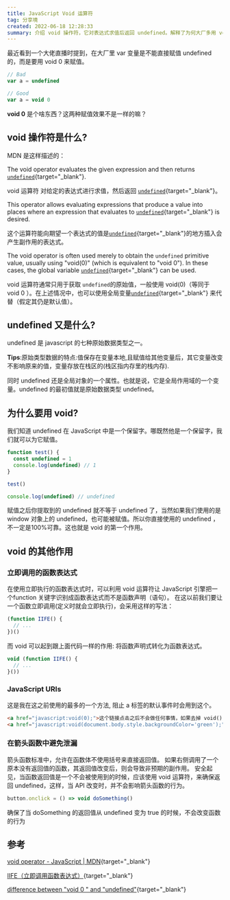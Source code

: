 ```yaml
---
title: JavaScript Void 运算符
tag: 分享境
created: 2022-06-18 12:28:33
summary: 介绍 void 操作符，它对表达式求值后返回 undefined。解释了为何大厂多用 void 0 而非直接赋 undefined，还阐述 void 在函数表达式、阻止 a 标签默认事件、箭头函数避免泄漏等方面的作用及相关应用场景。
---
```

最近看到一个大佬直播时提到，在大厂里 var 变量是不能直接赋值 undefined 的，而是要用 void 0 来赋值。

```js title="Bad adn Good"
// Bad
var a = undefined

// Good
var a = void 0
```

**void 0** 是个啥东西？这两种赋值效果不是一样的嘛？

## void 操作符是什么?

MDN 是这样描述的：

The void operator evaluates the given expression and then returns [`undefined`](https://developer.mozilla.org/en-US/docs/Web/JavaScript/Reference/Global_Objects/undefined){target="_blank"}.

void 运算符 对给定的表达式进行求值，然后返回 [`undefined`](https://developer.mozilla.org/zh-CN/docs/Web/JavaScript/Reference/Global_Objects/undefined){target="_blank"}。

This operator allows evaluating expressions that produce a value into places where an expression that evaluates to [`undefined`](https://developer.mozilla.org/en-US/docs/Web/JavaScript/Reference/Global_Objects/undefined){target="_blank"} is desired.

这个运算符能向期望一个表达式的值是[`undefined`](https://developer.mozilla.org/zh-CN/docs/Web/JavaScript/Reference/Global_Objects/undefined){target="_blank"}的地方插入会产生副作用的表达式。

The void operator is often used merely to obtain the `undefined` primitive value, usually using "void(0)" (which is equivalent to "void 0"). In these cases, the global variable [`undefined`](https://developer.mozilla.org/en-US/docs/Web/JavaScript/Reference/Global_Objects/undefined){target="_blank"} can be used.

void 运算符通常只用于获取 `undefined`的原始值，一般使用 void(0)（等同于 void 0 ）。在上述情况中，也可以使用全局变量[`undefined`](https://developer.mozilla.org/zh-CN/docs/Web/JavaScript/Reference/Global_Objects/undefined){target="_blank"} 来代替（假定其仍是默认值）。

## undefined 又是什么?

undefined 是 javascript 的七种原始数据类型之一。

**Tips**:原始类型数据的特点:值保存在变量本地,且赋值给其他变量后，其它变量改变不影响原来的值，变量存放在栈区的(栈区指内存里的栈内存).

同时 undefined 还是全局对象的一个属性。也就是说，它是全局作用域的一个变量。undefined 的最初值就是原始数据类型 undefined。

## 为什么要用 void?

我们知道 undefined 在 JavaScript 中是一个保留字。哪既然他是一个保留字，我们就可以为它赋值。

```js title="undefined 赋值"
function test() {
  const undefined = 1
  console.log(undefined) // 1
}

test()

console.log(undefined) // undefined
```

赋值之后你提取到的 undefined 就不等于 undefined 了，当然如果我们使用的是 window 对象上的 undefined，也可能被赋值。所以你直接使用的 undefined ，不一定是100%可靠。这也就是 void 的第一个作用。

## void 的其他作用

### 立即调用的函数表达式

在使用立即执行的函数表达式时，可以利用 void 运算符让 JavaScript 引擎把一个function 关键字识别成函数表达式而不是函数声明（语句）。
在这以前我们要让一个函数立即调用(定义时就会立即执行)，会采用这样的写法：
```js title="IIFE"
(function IIFE() {
  // ...
})()
```

而 void 可以起到跟上面代码一样的作用: 将函数声明式转化为函数表达式。
```js title="将函数声明式转化为函数表达式"
void (function IIFE() {
  // ...
}())
```

### JavaScript URIs

这是我在这之前使用的最多的一个方法, 阻止 a 标签的默认事件时会用到这个。

```html title="阻止 a 标签的默认事件"
<a href="javascript:void(0);">这个链接点击之后不会做任何事情，如果去掉 void()，点击之后整个页面会被替换成一个字符 0。</a>
<a href="javascript:void(document.body.style.backgroundColor='green');">点击这个链接会让页面背景变成绿色。</a>
```

### 在箭头函数中避免泄漏

箭头函数标准中，允许在函数体不使用括号来直接返回值。 如果右侧调用了一个原本没有返回值的函数，其返回值改变后，则会导致非预期的副作用。 安全起见，当函数返回值是一个不会被使用到的时候，应该使用 void 运算符，来确保返回 undefined，这样，当 API 改变时，并不会影响箭头函数的行为。

```js title="在箭头函数中避免泄漏"
button.onclick = () => void doSomething()
```

确保了当 doSomething 的返回值从 undefined 变为 true 的时候，不会改变函数的行为

## 参考

[void operator - JavaScript | MDN](https://developer.mozilla.org/en-US/docs/Web/JavaScript/Reference/Operators/void){target="_blank"}

[IIFE（立即调用函数表达式）](https://developer.mozilla.org/zh-CN/docs/Glossary/IIFE){target="_blank"}

[difference between "void 0 " and "undefined"](https://stackoverflow.com/questions/4806286/difference-between-void-0-and-undefined){target="_blank"}
